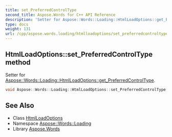 ```yaml
---
title: set_PreferredControlType
second_title: Aspose.Words for C++ API Reference
description: 'Setter for Aspose::Words::Loading::HtmlLoadOptions::get_PreferredControlType.'
type: docs
weight: 131
url: /cpp/aspose.words.loading/htmlloadoptions/set_preferredcontroltype/
---
```

## HtmlLoadOptions::set_PreferredControlType method


Setter for [Aspose::Words::Loading::HtmlLoadOptions::get_PreferredControlType](../get_preferredcontroltype/).

```cpp
void Aspose::Words::Loading::HtmlLoadOptions::set_PreferredControlType(Aspose::Words::Loading::HtmlControlType value)
```

## See Also

* Class [HtmlLoadOptions](../)
* Namespace [Aspose::Words::Loading](../../)
* Library [Aspose.Words](../../../)
